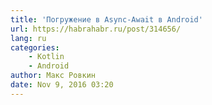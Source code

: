 ```yaml
---
title: 'Погружение в Async-Await в Android'
url: https://habrahabr.ru/post/314656/
lang: ru
categories:
    - Kotlin
    - Android
author: Макс Ровкин
date: Nov 9, 2016 03:20
---
```

